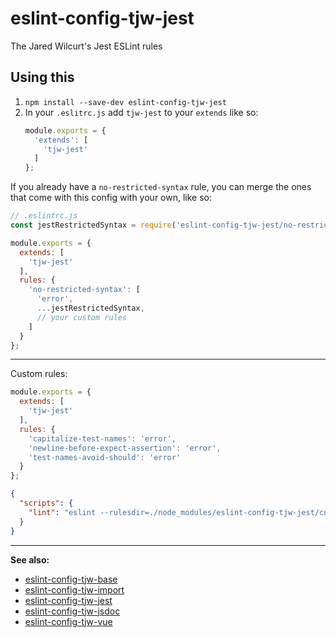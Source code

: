 # eslint-config-tjw-jest

The Jared Wilcurt's Jest ESLint rules


## Using this

1. `npm install --save-dev eslint-config-tjw-jest`
1. In your `.eslitrc.js` add `tjw-jest` to your `extends` like so:
    ```js
    module.exports = {
      'extends': [
        'tjw-jest'
      ]
    };
    ```

If you already have a `no-restricted-syntax` rule, you can merge the ones that come with this config with your own, like so:

```js
// .eslintrc.js
const jestRestrictedSyntax = require('eslint-config-tjw-jest/no-restricted-syntax.json');

module.exports = {
  extends: [
    'tjw-jest'
  ],
  rules: {
    'no-restricted-syntax': [
      'error',
      ...jestRestrictedSyntax,
      // your custom rules
    ]
  }
};
```


* * *


Custom rules:

```js
module.exports = {
  extends: [
    'tjw-jest'
  ],
  rules: {
    'capitalize-test-names': 'error',
    'newline-before-expect-assertion': 'error',
    'test-names-avoid-should': 'error'
  }
};
```
```json
{
  "scripts": {
    "lint": "eslint --rulesdir=./node_modules/eslint-config-tjw-jest/custom-eslint-rules"
  }
}
```

* * *


**See also:**

* [eslint-config-tjw-base](https://github.com/tjw-lint/eslint-config-tjw-base)
* [eslint-config-tjw-import](https://github.com/tjw-lint/eslint-config-tjw-import)
* [eslint-config-tjw-jest](https://github.com/tjw-lint/eslint-config-tjw-jest)
* [eslint-config-tjw-jsdoc](https://github.com/tjw-lint/eslint-config-tjw-jsdoc)
* [eslint-config-tjw-vue](https://github.com/tjw-lint/eslint-config-tjw-vue)
